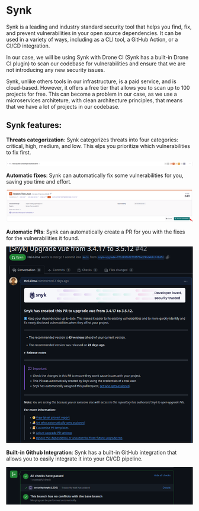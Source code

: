 # Synk

Synk is a leading and industry standard security tool that helps you find, fix, and prevent vulnerabilities in your open source dependencies. It can be used in a variety of ways, including as a CLI tool, a GitHub Action, or a CI/CD integration.

In our case, we will be using Synk with Drone CI (Synk has a built-in Drone CI plugin) to scan our codebase for vulnerabilities and ensure that we are not introducing any new security issues. 

Synk, unlike others tools in our infrastructure, is a paid service, and is cloud-based. However, it offers a free tier that allows you to scan up to 100 projects for free. This can become a problem in our case, as we use a microservices architeture, with clean architecture principles, that means that we have a lot of projects in our codebase. 

## Synk features:

__Threats categorization__: Synk categorizes threats into four categories: critical, high, medium, and low. This elps you prioritize which vulnerabilities to fix first.

![alt text](image.png)

__Automatic fixes__: Synk can automatically fix some vulnerabilities for you, saving you time and effort.

![alt text](image-1.png)

__Automatic PRs__: Synk can automatically create a PR for you with the fixes for the vulnerabilities it found.

![alt text](image-2.png)

__Built-in Github Integration__: Synk has a built-in GitHub integration that allows you to easily integrate it into your CI/CD pipeline.

![alt text](image-3.png)